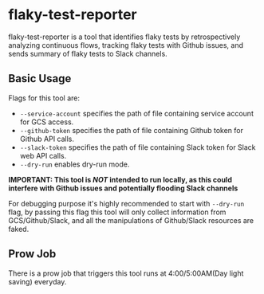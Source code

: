 # flaky-test-reporter

flaky-test-reporter is a tool that identifies flaky tests by retrospectively analyzing continuous flows, tracking flaky tests with Github issues, and sends summary of flaky tests to Slack channels.

## Basic Usage

Flags for this tool are:

* `--service-account` specifies the path of file containing service account for GCS access.
* `--github-token` specifies the path of file containing Github token for Github API calls.
* `--slack-token` specifies the path of file containing Slack token for Slack web API calls.
* `--dry-run` enables dry-run mode.

**IMPORTANT: This tool is _NOT_ intended to run locally, as this could interfere with Github issues and potentially flooding Slack channels**

For debugging purpose it's highly recommended to start with `--dry-run` flag, by passing this flag this tool will only collect information from GCS/Github/Slack, and all the manipulations of Github/Slack resources are faked.

## Prow Job

There is a prow job that triggers this tool runs at 4:00/5:00AM(Day light saving) everyday.
